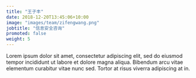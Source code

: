 ```yaml
---
title: "王子丰"
date: 2018-12-20T13:45:06+10:00
image: "images/team/zifengwang.png"
jobtitle: "信息安全咨询"
promoted: false
weight: 5
---
```


Lorem ipsum dolor sit amet, consectetur adipiscing elit, sed do eiusmod tempor incididunt ut labore et dolore magna aliqua. Bibendum arcu vitae elementum curabitur vitae nunc sed. Tortor at risus viverra adipiscing at in.
